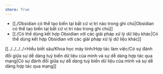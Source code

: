 ```yaml
---  
share: True  
---  
```

- [[./Obsidian có thể tạo biến tại bất cứ vị trí nào trong ghi chú|Obsidian có thể tạo biến tại bất cứ vị trí nào trong ghi chú]]   
- [[./Có thể dùng kết hợp Obsidian với các giải pháp xử lý dữ liệu khác|Có thể dùng kết hợp Obsidian với các giải pháp xử lý dữ liệu khác]]  
  
[[../../../../⚡Hiểu biết sâu/Khoa học máy tính/Hợp tác làm việc/Có sự đánh đổi giữa sự dễ dàng tuỳ biến dữ liệu của mình và sự dễ dàng hợp tác qua mạng|Có sự đánh đổi giữa sự dễ dàng tuỳ biến dữ liệu của mình và sự dễ dàng hợp tác qua mạng]]  
